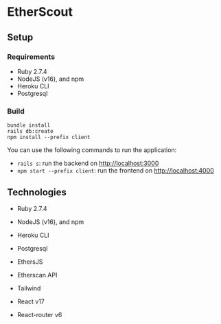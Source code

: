 # EtherScout

## Setup

### Requirements

- Ruby 2.7.4
- NodeJS (v16), and npm
- Heroku CLI
- Postgresql

### Build

```console
bundle install
rails db:create
npm install --prefix client
```

You can use the following commands to run the application:

- `rails s`: run the backend on [http://localhost:3000](http://localhost:3000)
- `npm start --prefix client`: run the frontend on
  [http://localhost:4000](http://localhost:4000)



## Technologies

- Ruby 2.7.4
- NodeJS (v16), and npm
- Heroku CLI
- Postgresql

- EthersJS
- Etherscan API
- Tailwind 
- React v17
- React-router v6
